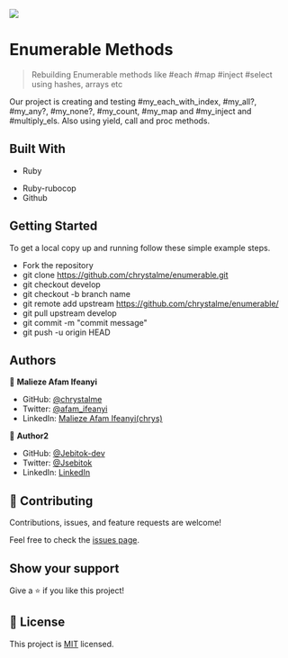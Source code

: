 ![](https://img.shields.io/badge/Microverse-blueviolet)

# Enumerable Methods

> Rebuilding Enumerable methods like #each #map #inject #select using hashes, arrays etc

<!-- ![screenshot](./app_screenshot.png) -->

Our project is creating and testing #my_each_with_index, #my_all?, #my_any?, #my_none?, #my_count, #my_map and #my_inject and #multiply_els. Also using yield, call and proc methods.

## Built With

- Ruby
<!-- - Frameworks -->
- Ruby-rubocop
- Github

<!-- ## Live Demo -->

<!-- [Live Demo Link](https://livedemo.com) -->

## Getting Started

To get a local copy up and running follow these simple example steps.

- Fork the repository
- git clone https://github.com/chrystalme/enumerable.git
- git checkout develop
- git checkout -b branch name
- git remote add upstream https://github.com/chrystalme/enumerable/
- git pull upstream develop
- git commit -m "commit message"
- git push -u origin HEAD

<!-- ### Prerequisites

### Setup

### Install

### Usage

### Run tests

### Deployment -->

## Authors

👤 **Malieze Afam Ifeanyi**

- GitHub: [@chrystalme](https://github.com/chrystalme)
- Twitter: [@afam_ifeanyi](https://twitter.com/afam_ifeanyi)
- LinkedIn: [Malieze Afam Ifeanyi(chrys)](https://linkedin.com/afam-ifeanyi-chrys-malieze-63876576)

👤 **Author2**

- GitHub: [@Jebitok-dev](https://github.com/jebitok-dev)
- Twitter: [@Jsebitok](https://twitter.com/jsebitok)
- LinkedIn: [LinkedIn](https://linkedin.com/in/sharon-jebitok/)

## 🤝 Contributing

Contributions, issues, and feature requests are welcome!

Feel free to check the [issues page](https://github.com/chrystalme/enumerable/issues).

## Show your support

Give a ⭐️ if you like this project!

<!-- ## Acknowledgments

- Hat tip to anyone whose code was used
- Inspiration
- etc -->

## 📝 License

This project is [MIT](https://mit-license.org/) licensed.
